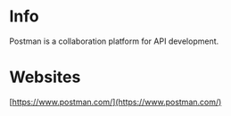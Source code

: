 # Info
Postman is a collaboration platform for API development.

# Websites
[https://www.postman.com/](https://www.postman.com/)
